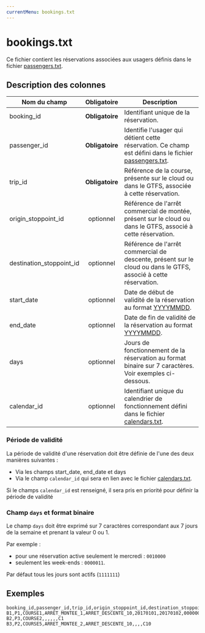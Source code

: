 ```yaml
---
currentMenu: bookings.txt
---
```


# bookings.txt

Ce fichier contient les réservations associées aux usagers définis dans le fichier [passengers.txt](passengers.txt.html).

## Description des colonnes

| Nom du champ              |  Obligatoire    |  Description |
|---------------------------|:---------------:|--------------|
| booking_id                | **Obligatoire** | Identifiant unique de la réservation.|
| passenger_id              | **Obligatoire** | Identifie l'usager qui détient cette réservation. Ce champ est défini dans le fichier [passengers.txt](passengers.txt.html). |
| trip_id                   | **Obligatoire** | Référence de la course, présente sur le cloud ou dans le GTFS, associée à cette réservation. |
| origin_stoppoint_id       | optionnel       | Référence de l'arrêt commercial de montée, présent sur le cloud ou dans le GTFS, associé à cette réservation. |
| destination_stoppoint_id  | optionnel       | Référence de l'arrêt commercial de descente, présent sur le cloud ou dans le GTFS, associé à cette réservation. |
| start_date                | optionnel       | Date de début de validité de la réservation au format [YYYYMMDD](types.html#Dates). |
| end_date                  | optionnel       | Date de fin de validité de la réservation au format [YYYYMMDD](types.html#Dates). |
| days                      | optionnel       | Jours de fonctionnement de la réservation au format binaire sur 7 caractères. Voir exemples ci-dessous. |
| calendar_id               | optionnel       | Identifiant unique du calendrier de fonctionnement défini dans le fichier [calendars.txt](calendars.txt). |

### Période de validité

La période de validité d'une réservation doit être définie de l'une des deux manières suivantes :

* Via les champs start_date, end_date et days
* Via le champ `calendar_id` qui sera en lien avec le fichier [calendars.txt](calendars.txt).

Si le champs `calendar_id` est renseigné, il sera pris en priorité pour définir la période de validité

### Champ `days` et format binaire

Le champ `days` doit être exprimé sur 7 caractères correspondant aux 7 jours de la semaine et prenant la valeur 0 ou 1.

Par exemple :
* pour une réservation active seulement le mercredi : `0010000`
* seulement les week-ends : `0000011`.

Par défaut tous les jours sont actifs (`1111111`)

## Exemples

```
booking_id,passenger_id,trip_id,origin_stoppoint_id,destination_stoppoint_id,start_date,end_date,days,calendar_id
B1,P1,COURSE1,ARRET_MONTEE_1,ARRET_DESCENTE_10,20170101,20170102,0000001
B2,P3,COURSE2,,,,,,C1
B3,P2,COURSE5,ARRET_MONTEE_2,ARRET_DESCENTE_10,,,,C10
```

